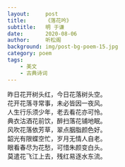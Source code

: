 ```yaml
---
layout:     post
title:      《落花吟》
subtitle:   明 于谦
date:       2020-08-06
author:     听松阁
background: img/post-bg-poem-15.jpg
category: poem
tags:
    - 美文
    - 古典诗词
---
```


昨日花开树头红，今日花落树头空。<br>
花开花落寻常事，未必皆因一夜风。<br>
人生行乐须少年，老去看花亦可怜。<br>
典衣沽酒花前饮，醉扫落花铺地眠。<br>
风吹花落依芳草，翠点胭脂颜色好。<br>
韶光有限蝶空忙，岁月无情人自老。<br>
眼看春尽为花愁，可惜朱颜变白头。<br>
莫遣花飞江上去，残红易逐水东流。<br>

